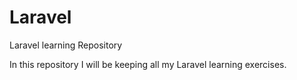 # Laravel
Laravel  learning Repository

In this repository I will be keeping all my Laravel learning exercises.
